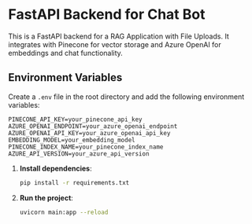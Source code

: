 # FastAPI Backend for Chat Bot

This is a FastAPI backend for a RAG Application with File Uploads. It integrates with Pinecone for vector storage and Azure OpenAI for embeddings and chat functionality.

## Environment Variables

Create a `.env` file in the root directory and add the following environment variables:

```plaintext
PINECONE_API_KEY=your_pinecone_api_key
AZURE_OPENAI_ENDPOINT=your_azure_openai_endpoint
AZURE_OPENAI_API_KEY=your_azure_openai_api_key
EMBEDDING_MODEL=your_embedding_model
PINECONE_INDEX_NAME=your_pinecone_index_name
AZURE_API_VERSION=your_azure_api_version
```

1. **Install dependencies**:

   ```bash
   pip install -r requirements.txt
   ```

2. **Run the project**:
   ```bash
   uvicorn main:app --reload
   ```
